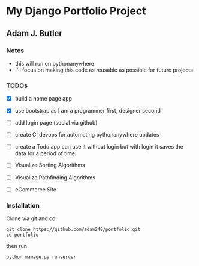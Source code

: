 # My Django Portfolio Project

## Adam J. Butler

### Notes

- this will run on pythonanywhere
- I'll focus on making this code as reusable as possible for future projects

### TODOs

- [x] build a home page app
- [x] use bootstrap as I am a programmer first, designer second
- [ ] add login page (social via github)
- [ ] create CI devops for automating pythonanywhere updates
- [ ] create a Todo app can use it without login but with login it saves the data for a period of time.
- [ ] Visualize Sorting Algorithms
- [ ] Visualize Pathfinding Algorithms
- [ ] eCommerce Site


### Installation

Clone via git and cd

```
git clone https://github.com/adam248/portfolio.git
cd portfolio
```

then run

```
python manage.py runserver
```
